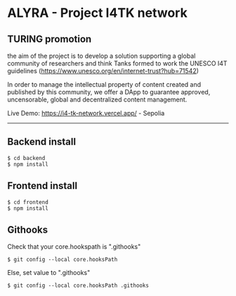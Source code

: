# ALYRA - Project I4TK network
## TURING promotion

the aim of the project is to develop a solution supporting a global community of researchers and think Tanks formed to work the UNESCO I4T guidelines (https://www.unesco.org/en/internet-trust?hub=71542)

In order to manage the intellectual property of content created and published by this community, we offer a DApp to guarantee approved, uncensorable, global and decentralized content management.

Live Demo: https://i4-tk-network.vercel.app/ - Sepolia


------------------------------

## Backend install

```
$ cd backend
$ npm install
```

## Frontend install

```
$ cd frontend
$ npm install
```

## Githooks

Check that your core.hookspath is ".githooks"
```
$ git config --local core.hooksPath
```

Else, set value to ".githooks"
```
$ git config --local core.hooksPath .githooks
